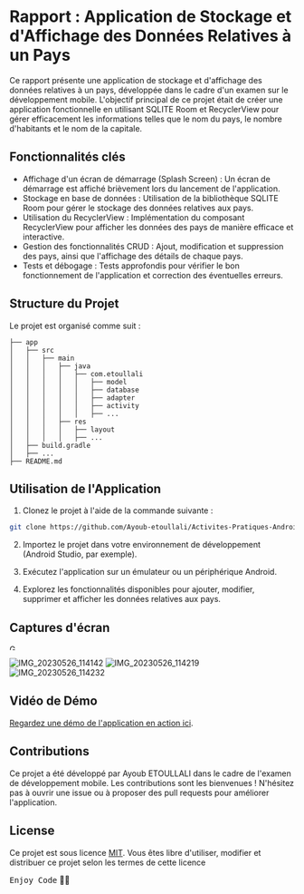 # Rapport : Application de Stockage et d'Affichage des Données Relatives à un Pays

Ce rapport présente une application de stockage et d'affichage des données relatives à un pays, développée dans le cadre d'un examen sur le développement mobile. L'objectif principal de ce projet était de créer une application fonctionnelle en utilisant SQLITE Room et RecyclerView pour gérer efficacement les informations telles que le nom du pays, le nombre d'habitants et le nom de la capitale.

## Fonctionnalités clés

- Affichage d'un écran de démarrage (Splash Screen) : Un écran de démarrage est affiché brièvement lors du lancement de l'application.
- Stockage en base de données : Utilisation de la bibliothèque SQLITE Room pour gérer le stockage des données relatives aux pays.
- Utilisation du RecyclerView : Implémentation du composant RecyclerView pour afficher les données des pays de manière efficace et interactive.
- Gestion des fonctionnalités CRUD : Ajout, modification et suppression des pays, ainsi que l'affichage des détails de chaque pays.
- Tests et débogage : Tests approfondis pour vérifier le bon fonctionnement de l'application et correction des éventuelles erreurs.

## Structure du Projet

Le projet est organisé comme suit :

```
├── app
│   ├── src
│   │   ├── main
│   │   │   ├── java
│   │   │   │   ├── com.etoullali
│   │   │   │   │   ├── model
│   │   │   │   │   ├── database
│   │   │   │   │   ├── adapter
│   │   │   │   │   ├── activity
│   │   │   │   │   ├── ...
│   │   │   ├── res
│   │   │   │   ├── layout
│   │   │   │   ├── ...
│   ├── build.gradle
│   ├── ...
├── README.md
```

## Utilisation de l'Application

1. Clonez le projet à l'aide de la commande suivante :

```bash
git clone https://github.com/Ayoub-etoullali/Activites-Pratiques-Android/tree/main/Application%20de%20Stockage%20et%20d'Affichage%20des%20Donn%C3%A9es%20Relatives%20%C3%A0%20un%20Pays
```

2. Importez le projet dans votre environnement de développement (Android Studio, par exemple).

3. Exécutez l'application sur un émulateur ou un périphérique Android.

4. Explorez les fonctionnalités disponibles pour ajouter, modifier, supprimer et afficher les données relatives aux pays.

## Captures d'écran
<img src="https://github.com/Ayoub-etoullali/Activites-Pratiques-Android/assets/92756846/4701040c-bd0f-4f91-be7a-3a7bb799b5b3" alt="Girl in a jacket" width="10" height="10">

![IMG_20230526_114142](https://github.com/Ayoub-etoullali/Activites-Pratiques-Android/assets/92756846/4701040c-bd0f-4f91-be7a-3a7bb799b5b3)
![IMG_20230526_114219](https://github.com/Ayoub-etoullali/Activites-Pratiques-Android/assets/92756846/ee77c146-25b8-4393-b953-ca115968dc94)
![IMG_20230526_114232](https://github.com/Ayoub-etoullali/Activites-Pratiques-Android/assets/92756846/38280aae-7bbe-4746-8819-0a3c0b6bbf6d)


## Vidéo de Démo

[Regardez une démo de l'application en action ici](https://drive.google.com/file/d/12Dpg42mTKzb75dnVD6Uj9PR5Br9BySfr/view).

## Contributions

Ce projet a été développé par Ayoub ETOULLALI dans le cadre de l'examen de développement mobile. Les contributions sont les bienvenues ! N'hésitez pas à ouvrir une issue ou à proposer des pull requests pour améliorer l'application.

## License

Ce projet est sous licence [MIT](LICENSE). Vous êtes libre d'utiliser, modifier et distribuer ce projet selon les termes de cette licence

<kbd>Enjoy Code</kbd> 👨‍💻
